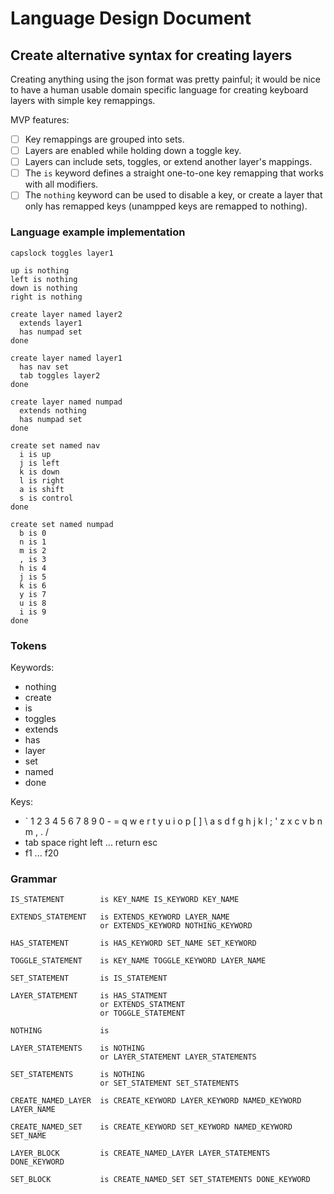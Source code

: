 # Language Design Document

## Create alternative syntax for creating layers

Creating anything using the json format was pretty painful; it would be nice to have a human usable 
domain specific language for creating keyboard layers with simple key remappings.

MVP features:    
- [ ] Key remappings are grouped into sets.
- [ ] Layers are enabled while holding down a toggle key.
- [ ] Layers can include sets, toggles, or extend another layer's mappings.
- [ ] The `is` keyword defines a straight one-to-one key remapping that works with all modifiers.
- [ ] The `nothing` keyword can be used to disable a key, or create a layer that only has remapped keys (unampped keys are remapped to nothing).

### Language example implementation

```
capslock toggles layer1

up is nothing
left is nothing
down is nothing
right is nothing

create layer named layer2
  extends layer1
  has numpad set
done

create layer named layer1
  has nav set
  tab toggles layer2
done

create layer named numpad
  extends nothing
  has numpad set
done

create set named nav
  i is up
  j is left
  k is down
  l is right
  a is shift
  s is control
done

create set named numpad
  b is 0
  n is 1
  m is 2
  , is 3
  h is 4
  j is 5
  k is 6
  y is 7
  u is 8
  i is 9
done
```

### Tokens

Keywords:
- nothing
- create
- is
- toggles
- extends
- has
- layer
- set
- named
- done

Keys:
- ` 1 2 3 4 5 6 7 8 9 0 - = q w e r t y u i o p [ ] \ a s d f g h j k l ; ' z x c v b n m , . /
- tab space right left ... return esc
- f1 ... f20

### Grammar

    IS_STATEMENT        is KEY_NAME IS_KEYWORD KEY_NAME

    EXTENDS_STATEMENT   is EXTENDS_KEYWORD LAYER_NAME
                        or EXTENDS_KEYWORD NOTHING_KEYWORD

    HAS_STATEMENT       is HAS_KEYWORD SET_NAME SET_KEYWORD

    TOGGLE_STATEMENT    is KEY_NAME TOGGLE_KEYWORD LAYER_NAME

    SET_STATEMENT       is IS_STATEMENT

    LAYER_STATEMENT     is HAS_STATMENT
                        or EXTENDS_STATMENT
                        or TOGGLE_STATEMENT

    NOTHING             is

    LAYER_STATEMENTS    is NOTHING
                        or LAYER_STATEMENT LAYER_STATEMENTS

    SET_STATEMENTS      is NOTHING
                        or SET_STATEMENT SET_STATEMENTS

    CREATE_NAMED_LAYER  is CREATE_KEYWORD LAYER_KEYWORD NAMED_KEYWORD LAYER_NAME

    CREATE_NAMED_SET    is CREATE_KEYWORD SET_KEYWORD NAMED_KEYWORD SET_NAME

    LAYER_BLOCK         is CREATE_NAMED_LAYER LAYER_STATEMENTS DONE_KEYWORD

    SET_BLOCK           is CREATE_NAMED_SET SET_STATEMENTS DONE_KEYWORD

<!---
## Plaintext tab tables

Automatically format text into columns based on thr presence of tabs/double spaces
--->